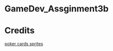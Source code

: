 # GameDev_Assginment3b
# Credits
[poker cards sprites](https://opengameart.org/content/2d-poker-pack)
